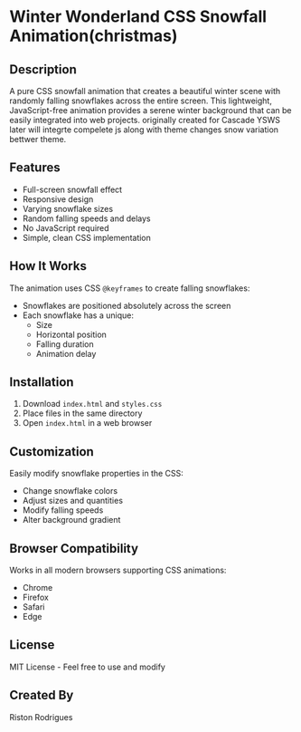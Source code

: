 # Winter Wonderland CSS Snowfall Animation(christmas)

## Description
A pure CSS snowfall animation that creates a beautiful winter scene with randomly falling snowflakes across the entire screen. This lightweight, JavaScript-free animation provides a serene winter background that can be easily integrated into web projects.
originally created for Cascade YSWS later will integrte compelete js along with theme changes snow variation
bettwer theme.
## Features
- Full-screen snowfall effect
- Responsive design
- Varying snowflake sizes
- Random falling speeds and delays
- No JavaScript required
- Simple, clean CSS implementation

## How It Works
The animation uses CSS `@keyframes` to create falling snowflakes:
- Snowflakes are positioned absolutely across the screen
- Each snowflake has a unique:
  - Size
  - Horizontal position
  - Falling duration
  - Animation delay

## Installation
1. Download `index.html` and `styles.css`
2. Place files in the same directory
3. Open `index.html` in a web browser

## Customization
Easily modify snowflake properties in the CSS:
- Change snowflake colors
- Adjust sizes and quantities
- Modify falling speeds
- Alter background gradient

## Browser Compatibility
Works in all modern browsers supporting CSS animations:
- Chrome
- Firefox
- Safari
- Edge

## License
MIT License - Feel free to use and modify



## Created By
Riston Rodrigues
